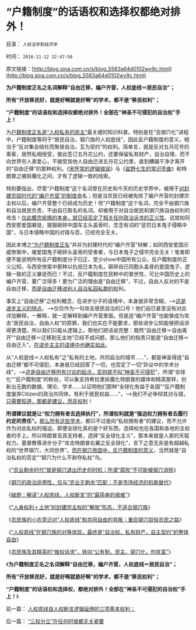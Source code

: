 # “户籍制度”的话语权和选择权都绝对排外！

目录： `人权法学和经济学` 

时间： `2016-11-12 22:47:50` 

原文链接：[http://blog.sina.com.cn/s/blog_5563a64d0102wy9c.html](http://blog.sina.com.cn/s/blog_5563a64d0102wy9c.html)

**为户籍制度正名之名词解释“自由迁移，编户齐营，人权底线＝居民自治”；**

**所有“开放移民好，就是好啊就是好啊”的学术，都不是“移民权利”；**

**“户籍制度”的话语权和选择权都绝对排外！全部在“神圣不可侵犯的自治权”手上！**

为[户籍制度正名是“人权私有的民主”](../../../2010/3/6/为户籍制度正名，是民主启蒙的关键一环.md)最关键的知识科普。特别是在“去钢穴化”进程中，户籍制度等同于“居民自治，钢穴族的人权底线”，因此反户籍制度的意义，相当于“反对集会结社而聚居自治，互为契约”的权利。简单言，就是反对五月花号的乘客，居然私相授受，彼此签订五月花公约，还要保留私有财产，自治自理，而不向世界穷人表爱心，不接受其他人自由迁进五月花公约里，直到糟蹋干净才离开的“自由迁移”的那种权利。《[宋怀常的逻辑错误](../../../2016/11/11/茅于轼推荐的《中国人要讲逻辑》缺乏逻辑常识.md)》与《[盐野七生的常识歪曲](../../../2016/11/12/《罗马人的故事》中曲解的“罗马户籍制度”；.md)》和特朗普之被妖魔化之间，才有了逻辑一致的线索。

特别要指出，尽管“户籍制度”这个名词曾在历史和今天的历史学界中，被用于[对封建农奴时代的“编户齐营”的制度命](../../../2009/9/6/户籍制度杂锦批之“我的财产是你的”潜台词.md)名；但是当农民已经被免除了编户齐营的封建宗主权以后，编户齐营整个已经成为历史！但“户籍制度”这个名词，完全不由钢穴族和自治居民负责，不由自已取名的名词，却被用于对自治居民和钢穴族自由权利的攻击！[仅此概念偷换的本身，就已经否定了相关任何政治诉求的正义性](../../../2012/6/19/不革“偷换概念”的命，任何革命都将毫无意义.md)。这就如同西安那爱国暴徒，狠狠砸碎中国车主头盖骨时，念念有词的“惩罚日本鬼子侵略中国”，与日本侵略中国的对错与否，已经完全无关。

因此本博之[“为户籍制度正名](../../../2010/3/5/户籍制度即市政自治权是民主社会的基石.md)”并非为封建时代的“编户齐营”辩解；如同西安爱国示威惨案中，被爱国鬼子砸碎头盖骨的受害者，与日本鬼子之侵华完全无关！笔者即便不能说明所有反户籍制度分子归正，至少show中国所有公众，反户籍制度的正义公知，与西安惨案中那种以仇视日本为名，砸碎自已同胞头盖骨的爱国鬼子，逻辑一致的正义暴徒而已！不过，反户籍制度在民粹中的普世性，可比中国历史上的编户齐营，要广泛得多！更为广泛的理由是“自由迁移”，不过，自由人反对的不是自由迁移，[而是自由迁移进别人自治私园私群的权](../../../2013/6/19/“反户籍制度”打中公有制帝国的要害，也暴露了民粹的本性.md)利。

事实上“自由迁移”之权利概念，在进步分子的语境中，本身就非常含糊，——>[这是进步主义的特点](../../../2013/1/5/口号如果不是领袖的，就是革命的，一般是革命领袖的.md)，——>仅仅作为一句攻击居民自治的口号！他们自已甚至没有对此详加解释，一解释，就一定解释到编户齐营里面。但是连“编户齐营”也能够成为攻击“居民自治，自由人权”的原罪，我们也实在不能要求，那些进步公知能够把话讲得更清楚。所以我们只能从逻辑上，帮他们把话说完整：既然“自由迁移＝自由离开”“自由迁移＝迁移到无主地”已经不成问题，那么他们的指责只能是“自由迁移＝自由迁入”。[在进步主主的语境中也确实如此](../../../2010/3/5/户籍制度即市政自治权是民主社会的基石.md)。

从“人权底线＝人权私有”之“私有的土地，共同自治的城市……”，都是神圣得连“自由迁移”都不可侵犯，本身就已经回答了一切，也否定了一切“异议中的学术分歧”，——>[这是自由迁移所有讨论的起点，否则就不叫“神圣不可侵犯](../../../2016/11/1/反户籍制度是构筑钢穴社会的脉络，基督教不是国际惯例；.md)”。所谓“全球化”“反户籍制度”的粉丝，可以象支持希拉里妖魔化特朗普的媒体和精英那样，创新出无数的数据、理论、学术……以证明他们那种“全球化有益于各国”“反户籍制度废弃Citizen的政治共同体，有利于居民权益……”，——>我们不必争辩其对与错，[只需要知道，那都是建议，而非权利](../../../2016/10/3/世界上没有任何权力，来自于学术；.md)！

**所谓建议就是让“权力拥有者去选择执行”，所谓权利就是“强迫权力拥有者去履行约定的责任”。**[那么所有这些学术](../../../2016/9/30/学术不能带来权力，学术只能为权力护航；.md)，都只不过是向“私权拥有者”的建议，而不允许作为对此私权的强迫。即便全球化真的是个好东西，选择权也在各国和各地的主权者的手上。所以特朗普及其支持者，选择“反全球化主义”，那本来就是人家的天赋权力。基督教等进步分子“攻击特朗普右翼之反全球化”，言下之意无非是有超越私权的“世界钢穴，大同世界”。[而在钢穴帝国中，反户籍制度的意义](../../../2016/11/1/反户籍制度是构筑钢穴社会的脉络，基督教不是国际惯例；.md)，当然就是“自治私权的否定”“钢穴为什么不剥夺私权”鸟。

《[“农业剩余时代”就是钢穴退出历史的时机；所谓“腐败”不可能被钢穴消除](../../../2016/11/4/“农业剩余时代”就是钢穴退出历史的时机；.md)》

《[钢穴的政治适用性，仅与“农业无剩余”匹配；不是市场经济的机能替代](../../../2016/11/6/常识命题上的科普，非常简单的艰难；.md)》

《[破题：解读“人权底线，人权断言”的“最简单的艰难”](../../../2016/11/7/破题：解读“人权底线，人权断言”的“最简单的艰难”；.md)》

《[“人身权利＋土地”的封建宗主权的“解放”形态，不适合钢穴族](../../../2016/11/8/钢穴对农民族“人权权利+土地”的封建宗主权，及钢穴族.md)》

《[农民族的小农意识对“人权底线”和共同自由的背叛；重启钢穴奴役农民之路](../../../2016/11/9/小农意识的进步势力，对“人权底线”的背叛.md)》

《[“人权底线”在钢穴族的对等体现，最终是“自治权，私有财产，自主契约”的整体自由](../../../2016/11/10/农民族对“人权底线，共同自由”的背叛，兼谈“反户籍制度”.md)》

《[农民族及其精英的“维权诉求”，转向“公有制，民主，钢穴化，均贫富”](../../../2016/11/11/农民族在改革开放后，生活空前改善，却广泛背叛“共同自由”；.md)》

《**为户籍制度正名之名词解释“自由迁移，编户齐营，人权底线＝居民自治”；**

**所有“开放移民好，就是好啊就是好啊”的学术，都不是“移民权利”；**

**“户籍制度”的话语权和选择权，都绝对排外！全部在“神圣不可侵犯的自治权”手上！**》

前一篇： [人权底线自人权断言逻辑延伸的三项基本权利；](../../../2016/11/17/人权底线自人权断言逻辑延伸的三项基本权利；.md)

后一篇： [“三权分立”在任何时侯都无关紧要](../../../2016/11/8/“三权分立”在任何时侯都无关紧要.md)

